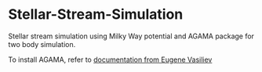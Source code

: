 # Stellar-Stream-Simulation
Stellar stream simulation using Milky Way potential and AGAMA package for two body simulation.

To install AGAMA, refer to [documentation from Eugene Vasiliev](https://github.com/GalacticDynamics-Oxford/Agama/blob/master/INSTALL)
